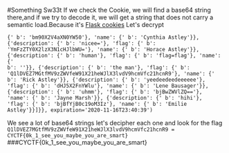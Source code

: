 #Something Sw33t
If we check the Cookie, we will find a base64 string there,and if we try to decode it, we will get a string that does not carry a semantic load.Because it's [Flask cookies](https://pypi.org/project/flask-cookie-decode/)
Let's decrypt
```
{' b': 'bm90X2V4aXN0YW50'}, 'name': {' b': 'Cynthia Astley'}}, {'description': {' b': 'nicee='}, 'flag': {' b': 'YmFzZTY0X2lzX3N1cHJlbWU='}, 'name': {' b': 'Horace Astley'}}, {'description': {' b': 'human'}, 'flag': {' b': 'flag=flag'}, 'name': {'
b': ''}}, {'description': {' b': 'the man'}, 'flag': {' b': 'Q1lDVEZ7MGtfMV9zZWVfeW91X21heWJlX3lvdV9hcmVfc21hcnR9'}, 'name': {' b': 'Rick Astley'}}, {'description': {' b': 'yeedeedeedeeeeee'}, 'flag': {' b': 'dHJ5X2FnYWlu'}, 'name': {' b': 'Lene Bausager'}}, {'description': {' b': 'uhmm'}, 'flag': {' b': 'bjBwZWVlZQ=='}, 'name': {' b': 'Jayne Marsh'}}, {'description': {' b': 'hihi'}, 'flag': {' b': 'bjBfYjB0c19oM3Iz'}, 'name': {' b': 'Emilie Astley'}}]}}, expiration='2020-11-16T23:40:39')
```
We see a lot of base64 strings let's decipher each one and look for the flag
`Q1lDVEZ7MGtfMV9zZWVfeW91X21heWJlX3lvdV9hcmVfc21hcnR9 = CYCTF{0k_1_see_you_maybe_you_are_smart}`
###CYCTF{0k_1_see_you_maybe_you_are_smart}
